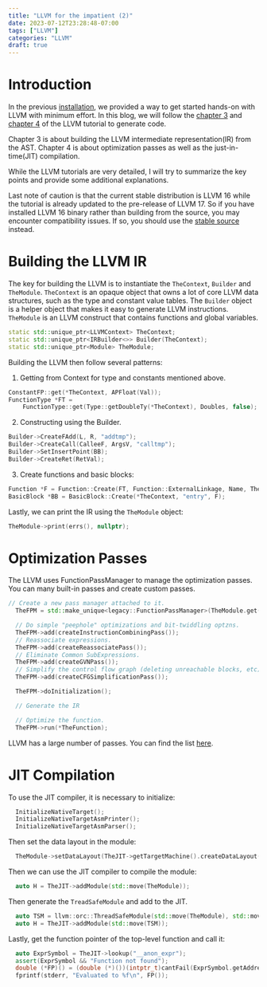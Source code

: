 ```yaml
---
title: "LLVM for the impatient (2)"
date: 2023-07-12T23:28:48-07:00
tags: ["LLVM"]
categories: "LLVM"
draft: true
---
```


# Introduction

In the previous [installation](/posts/llvm-for-the-impatient-1/), we provided a way to get started hands-on with LLVM with minimum effort. In this blog, we will follow the [chapter 3](https://llvm.org/docs/tutorial/MyFirstLanguageFrontend/LangImpl03.html) and [chapter 4](https://llvm.org/docs/tutorial/MyFirstLanguageFrontend/LangImpl04.html) of the LLVM tutorial to generate code.

Chapter 3 is about building the LLVM intermediate representation(IR) from the AST. Chapter 4 is about optimization passes as well as the just-in-time(JIT) compilation.

While the LLVM tutorials are very detailed, I will try to summarize the key points and provide some additional explanations.

Last note of caution is that the current stable distribution is LLVM 16 while the tutorial is already updated to the pre-release of LLVM 17. So if you have installed LLVM 16 binary rather than building from the source, you may encounter compatibility issues. If so, you should
use the [stable source](https://github.com/llvm/llvm-project/tree/release/16.x/llvm/examples/Kaleidoscope) instead.

# Building the LLVM IR

The key for building the LLVM is to instantiate the `TheContext`, `Builder` and `TheModule`. `TheContext` is an opaque object that owns a lot of core LLVM data structures, such as the type and constant value tables. The `Builder` object is a helper object that makes it easy to generate LLVM instructions. `TheModule` is an LLVM construct that contains functions and global variables.


```cpp
static std::unique_ptr<LLVMContext> TheContext;
static std::unique_ptr<IRBuilder<>> Builder(TheContext);
static std::unique_ptr<Module> TheModule;
```

Building the LLVM then follow several patterns:

1. Getting from Context for type and constants mentioned above.
```cpp
ConstantFP::get(*TheContext, APFloat(Val));
FunctionType *FT =
    FunctionType::get(Type::getDoubleTy(*TheContext), Doubles, false);
```
2. Constructing using the Builder.
```cpp
Builder->CreateFAdd(L, R, "addtmp");
Builder->CreateCall(CalleeF, ArgsV, "calltmp");
Builder->SetInsertPoint(BB);
Builder->CreateRet(RetVal);
```
3. Create functions and basic blocks:
```cpp
Function *F = Function::Create(FT, Function::ExternalLinkage, Name, TheModule.get());
BasicBlock *BB = BasicBlock::Create(*TheContext, "entry", F);
```

Lastly, we can print the IR using the `TheModule` object:
```cpp
TheModule->print(errs(), nullptr);
```

# Optimization Passes

The LLVM uses FunctionPassManager to manage the optimization passes. You can many built-in passes and create custom passes.
```cpp
// Create a new pass manager attached to it.
  TheFPM = std::make_unique<legacy::FunctionPassManager>(TheModule.get());

  // Do simple "peephole" optimizations and bit-twiddling optzns.
  TheFPM->add(createInstructionCombiningPass());
  // Reassociate expressions.
  TheFPM->add(createReassociatePass());
  // Eliminate Common SubExpressions.
  TheFPM->add(createGVNPass());
  // Simplify the control flow graph (deleting unreachable blocks, etc).
  TheFPM->add(createCFGSimplificationPass());

  TheFPM->doInitialization();

  // Generate the IR

  // Optimize the function.
  TheFPM->run(*TheFunction);
  ```

LLVM has a large number of passes. You can find the list [here](https://llvm.org/docs/Passes.html).

# JIT Compilation

To use the JIT compiler, it is necessary to initialize:

```cpp
  InitializeNativeTarget();
  InitializeNativeTargetAsmPrinter();
  InitializeNativeTargetAsmParser();
```

Then set the data layout in the module:
```cpp
  TheModule->setDataLayout(TheJIT->getTargetMachine().createDataLayout());
```

Then we can use the JIT compiler to compile the module:
```cpp
  auto H = TheJIT->addModule(std::move(TheModule));
```

Then generate the `TreadSafeModule` and add to the JIT.
```cpp
  auto TSM = llvm::orc::ThreadSafeModule(std::move(TheModule), std::move(Context));
  auto H = TheJIT->addModule(std::move(TSM));
```

Lastly, get the function pointer of the top-level function and call it:
```cpp
  auto ExprSymbol = TheJIT->lookup("__anon_expr");
  assert(ExprSymbol && "Function not found");
  double (*FP)() = (double (*)())(intptr_t)cantFail(ExprSymbol.getAddress());
  fprintf(stderr, "Evaluated to %f\n", FP());
```

